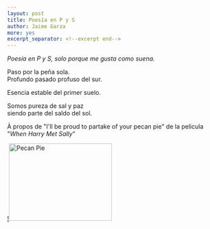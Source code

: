```yaml
---
layout: post
title: Poesía en P y S
author: Jaime Garza
more: yes
excerpt_separator: <!--excerpt end-->
---
```


_Poesía en P y S, solo porque me gusta como suena._


Paso por la peña sola.<br/>
Profundo pasado profuso del sur.<br/>
<!--excerpt end-->
Esencia estable del primer suelo.

Somos pureza de sal y paz<br/>
siendo parte del saldo del sol.

À propos de "I'll be proud to partake of your pecan pie" de la pelicula "_When Harry Met Sally_"

[!<img src="https://img.youtube.com/vi/Mobhve-g5Ls/0.jpg" alt="Pecan Pie" width="240" height="180">](https://www.youtube.com/watch?v=Mobhve-g5Ls)
